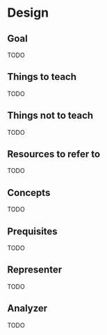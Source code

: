 # Design

## Goal

TODO

## Things to teach

TODO

## Things not to teach

TODO

## Resources to refer to

TODO

## Concepts

TODO

## Prequisites

TODO

## Representer

TODO

## Analyzer

TODO
